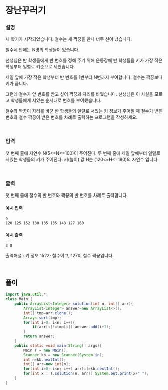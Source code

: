 # 장난꾸러기
### 설명
새 학기가 시작되었습니다. 철수는 새 짝꿍을 만나 너무 신이 났습니다.

철수네 반에는 N명의 학생들이 있습니다.

선생님은 반 학생들에게 반 번호를 정해 주기 위해 운동장에 반 학생들을 키가 가장 작은 학생부터 일렬로 키순으로 세웠습니다.

제일 앞에 가장 작은 학생부터 반 번호를 1번부터 N번까지 부여합니다. 철수는 짝꿍보다 키가 큽니다. 

그런데 철수가 앞 번호를 받고 싶어 짝꿍과 자리를 바꿨습니다. 선생님은 이 사실을 모르고 학생들에게 서있는 순서대로 번호를 부여했습니다. 

철수와 짝꿍이 자리를 바꾼 반 학생들의 일렬로 서있는 키 정보가 주어질 때 철수가 받은 번호와 철수 짝꿍이 받은 번호를 차례로 출력하는 프로그램을 작성하세요.

<br>

### 입력
첫 번째 줄에 자연수 N(5<=N<=100)이 주어진다.
두 번째 줄에 제일 앞에부터 일렬로 서있는 학생들의 키가 주어진다. 
키(높이) 값 H는 (120<=H<=180)의 자연수 입니다.

<br>

### 출력
첫 번째 줄에 철수의 반 번호와 짝꿍의 반 번호를 차례로 출력합니다.



#### 예시 입력
```
9
120 125 152 130 135 135 143 127 160
```


#### 예시 출력
```
3 8
```
출력해설 : 키 정보 152가 철수이고, 127이 철수 짝꿍입니다.


<br>


## 풀이
```java
import java.util.*;
class Main {	
	public ArrayList<Integer> solution(int n, int[] arr){
		ArrayList<Integer> answer=new ArrayList<>();
		int[] tmp=arr.clone();
		Arrays.sort(tmp);
		for(int i=0; i<n; i++){
			if(arr[i]!=tmp[i]) answer.add(i+1);
		}
		return answer;
	}
	public static void main(String[] args){
		Main T = new Main();
		Scanner kb = new Scanner(System.in);
		int n=kb.nextInt();
		int[] arr=new int[n];
		for(int i=0; i<n; i++) arr[i]=kb.nextInt();
		for(int x : T.solution(n, arr)) System.out.print(x+" ");
	}
}
```

<br>

